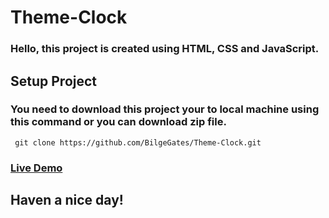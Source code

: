 # Theme-Clock

###  Hello, this project is created using HTML, CSS and JavaScript.  

## Setup Project  

### You need to download this project your to local machine using this command or you can download zip file. 

     git clone https://github.com/BilgeGates/Theme-Clock.git  

<h3><a href="https://velvety-dieffenbachia-833409.netlify.app">Live Demo</a>
</h3>

## Haven a nice day!
